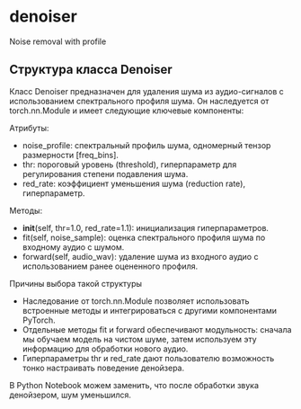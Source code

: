 # denoiser
Noise removal with profile

## Структура класса Denoiser

Класс Denoiser предназначен для удаления шума из аудио-сигналов с использованием спектрального профиля шума. Он наследуется от torch.nn.Module и имеет следующие ключевые компоненты:

Атрибуты:
 - noise_profile: спектральный профиль шума, одномерный тензор размерности [freq_bins].
 - thr: пороговый уровень (threshold), гиперпараметр для регулирования степени подавления шума.
 - red_rate: коэффициент уменьшения шума (reduction rate), гиперпараметр.

Методы:
 - __init__(self, thr=1.0, red_rate=1.1): инициализация гиперпараметров.
 - fit(self, noise_sample): оценка спектрального профиля шума по входному аудио с шумом.
 - forward(self, audio_wav): удаление шума из входного аудио с использованием ранее оцененного профиля.

Причины выбора такой структуры

- Наследование от torch.nn.Module позволяет использовать встроенные методы и интегрироваться с другими компонентами PyTorch.
- Отдельные методы fit и forward обеспечивают модульность: сначала мы обучаем модель на чистом шуме, затем используем эту информацию для обработки нового аудио.
- Гиперпараметры thr и red_rate дают пользователю возможность тонко настраивать поведение денойзера.

В Python Notebook можем заменить, что после обработки звука денойзером, шум уменьшился.
